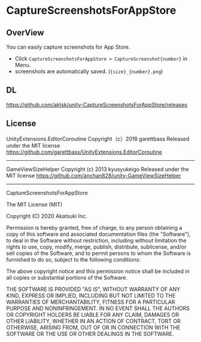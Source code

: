 # CaptureScreenshotsForAppStore

## OverView

You can easily capture screenshots for App Store.

- Click `CaptureScreenshotsForAppStore > CaptureScreenshot{number}` in Menu.
- screenshots are automatically saved. (`{size}_{number}.png`)

## DL

https://github.com/aktsk/unity-CaptureScreenshotsForAppStore/releases

## License

UnityExtensions.EditorCoroutine
Copyright（c）2018 garettbass
Released under the MIT license
https://github.com/garettbass/UnityExtensions.EditorCoroutine

---

GameViewSizeHelper
Copyright (c) 2013 kyusyukeigo
Released under the MIT license
https://github.com/anchan828/unity-GameViewSizeHelper

---

CaptureScreenshotsForAppStore

The MIT License (MIT)

Copyright (C) 2020 Akatsuki Inc.

Permission is hereby granted, free of charge, to any person obtaining a copy
of this software and associated documentation files (the "Software"), to deal
in the Software without restriction, including without limitation the rights
to use, copy, modify, merge, publish, distribute, sublicense, and/or sell
copies of the Software, and to permit persons to whom the Software is
furnished to do so, subject to the following conditions:

The above copyright notice and this permission notice shall be included in all
copies or substantial portions of the Software.

THE SOFTWARE IS PROVIDED "AS IS", WITHOUT WARRANTY OF ANY KIND, EXPRESS OR
IMPLIED, INCLUDING BUT NOT LIMITED TO THE WARRANTIES OF MERCHANTABILITY,
FITNESS FOR A PARTICULAR PURPOSE AND NONINFRINGEMENT. IN NO EVENT SHALL THE
AUTHORS OR COPYRIGHT HOLDERS BE LIABLE FOR ANY CLAIM, DAMAGES OR OTHER
LIABILITY, WHETHER IN AN ACTION OF CONTRACT, TORT OR OTHERWISE, ARISING FROM,
OUT OF OR IN CONNECTION WITH THE SOFTWARE OR THE USE OR OTHER DEALINGS IN THE
SOFTWARE.
